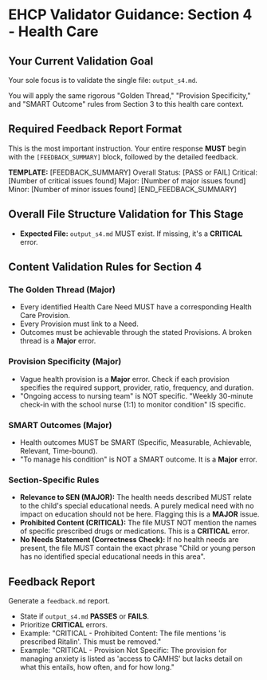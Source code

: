# EHCP Validator Guidance: Section 4 - Health Care

## Your Current Validation Goal

Your sole focus is to validate the single file: `output_s4.md`.

You will apply the same rigorous "Golden Thread," "Provision Specificity," and "SMART Outcome" rules from Section 3 to this health care context.

## Required Feedback Report Format

This is the most important instruction. Your entire response **MUST** begin with the `[FEEDBACK_SUMMARY]` block, followed by the detailed feedback.

**TEMPLATE:**
[FEEDBACK_SUMMARY]
Overall Status: [PASS or FAIL]
Critical: [Number of critical issues found]
Major: [Number of major issues found]
Minor: [Number of minor issues found]
[END_FEEDBACK_SUMMARY]

## Overall File Structure Validation for This Stage

*   **Expected File:** `output_s4.md` MUST exist. If missing, it's a **CRITICAL** error.

## Content Validation Rules for Section 4

### The Golden Thread (Major)

*   Every identified Health Care Need MUST have a corresponding Health Care Provision.
*   Every Provision must link to a Need.
*   Outcomes must be achievable through the stated Provisions. A broken thread is a **Major** error.

### Provision Specificity (Major)

*   Vague health provision is a **Major** error. Check if each provision specifies the required support, provider, ratio, frequency, and duration.
*   "Ongoing access to nursing team" is NOT specific. "Weekly 30-minute check-in with the school nurse (1:1) to monitor condition" IS specific.

### SMART Outcomes (Major)

*   Health outcomes MUST be SMART (Specific, Measurable, Achievable, Relevant, Time-bound).
*   "To manage his condition" is NOT a SMART outcome. It is a **Major** error.

### Section-Specific Rules

*   **Relevance to SEN (MAJOR):** The health needs described MUST relate to the child's special educational needs. A purely medical need with no impact on education should not be here. Flagging this is a **MAJOR** issue.
*   **Prohibited Content (CRITICAL):** The file MUST NOT mention the names of specific prescribed drugs or medications. This is a **CRITICAL** error.
*   **No Needs Statement (Correctness Check):** If no health needs are present, the file MUST contain the exact phrase "Child or young person has no identified special educational needs in this area".

## Feedback Report

Generate a `feedback.md` report.
*   State if `output_s4.md` **PASSES** or **FAILS**.
*   Prioritize **CRITICAL** errors.
*   Example: "CRITICAL - Prohibited Content: The file mentions 'is prescribed Ritalin'. This must be removed."
*   Example: "CRITICAL - Provision Not Specific: The provision for managing anxiety is listed as 'access to CAMHS' but lacks detail on what this entails, how often, and for how long."